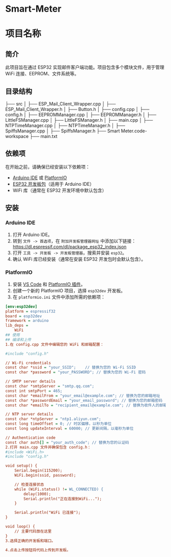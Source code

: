 # Smart-Meter
# 项目名称

## 简介
此项目旨在通过 ESP32 实现邮件客户端功能。项目包含多个模块文件，用于管理 WiFi 连接、EEPROM、文件系统等。

## 目录结构

├── src
│ ├── ESP_Mail_Client_Wrapper.cpp
│ ├── ESP_Mail_Client_Wrapper.h
│ ├── Button.h
│ ├── config.cpp
│ ├── config.h
│ ├── EEPROMManager.cpp
│ ├── EEPROMManager.h
│ ├── LittleFSManager.cpp
│ ├── LittleFSManager.h
│ ├── main.cpp
│ ├── NTPTimeManager.cpp
│ ├── NTPTimeManager.h
│ ├── SpiffsManager.cpp
│ ├── SpiffsManager.h
├── Smart Meter.code-workspace
├── main.txt


## 依赖项

在开始之前，请确保已经安装以下依赖项：

- [Arduino IDE](https://www.arduino.cc/en/software) 或 [PlatformIO](https://platformio.org/)
- [ESP32 开发板包](https://github.com/espressif/arduino-esp32)（适用于 Arduino IDE）
- WiFi 库（通常在 ESP32 开发环境中默认包含）

## 安装

### Arduino IDE

1. 打开 Arduino IDE。
2. 转到 `文件 -> 首选项`，在 `附加开发板管理器网址` 中添加以下链接：https://dl.espressif.com/dl/package_esp32_index.json
3. 打开 `工具 -> 开发板 -> 开发板管理器`，搜索并安装 `esp32`。
4. 确认 WiFi 库已经安装（通常在安装 ESP32 开发包时会默认包含）。

### PlatformIO

1. 安装 [VS Code](https://code.visualstudio.com/) 和 [PlatformIO 插件](https://platformio.org/install/ide?install=vscode)。
2. 创建一个新的 PlatformIO 项目，选择 `esp32dev` 开发板。
3. 在 `platformio.ini` 文件中添加所需的依赖项：
```ini
[env:esp32dev]
platform = espressif32
board = esp32dev
framework = arduino
lib_deps =
    WiFi
## 使用
## 编译和上传
1.在 config.cpp 文件中编辑您的 WiFi 和邮箱配置：

#include "config.h"

// Wi-Fi credentials
const char *ssid = "your_SSID";    // 替换为您的 Wi-Fi SSID
const char *password = "your_PASSWORD"; // 替换为您的 Wi-Fi 密码

// SMTP server details
const char *smtpServer = "smtp.qq.com";
const int smtpPort = 465;
const char *emailFrom = "your_email@example.com"; // 替换为您的邮箱地址
const char *passwordEmail = "your_email_password"; // 替换为您的邮箱密码
const char *emailTo = "recipient_email@example.com"; // 替换为收件人的邮箱地址

// NTP server details
const char *ntpServer = "ntp1.aliyun.com";
const long timeOffset = 0; // 时区偏移，以秒为单位
const long updateInterval = 60000; // 更新间隔，以毫秒为单位

// Authentication code
const char auth[] = "your_auth_code"; // 替换为您的认证码
2.打开 main.cpp 文件并确保包含 config.h：
#include <WiFi.h>
#include "config.h"

void setup() {
    Serial.begin(115200);
    WiFi.begin(ssid, password);

    // 检查连接状态
    while (WiFi.status() != WL_CONNECTED) {
        delay(1000);
        Serial.println("正在连接到WiFi...");
    }

    Serial.println("WiFi 已连接");
}

void loop() {
    // 主要代码放在这里
}
3.选择正确的开发板和端口。

4.点击上传按钮将代码上传到开发板。